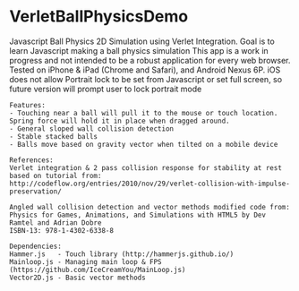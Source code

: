 # VerletBallPhysicsDemo
Javascript Ball Physics 2D Simulation using Verlet Integration. 
Goal is to learn Javascript making a ball physics simulation
	This app is a work in progress and not intended to be a robust application for every web browser.
	Tested on iPhone & iPad (Chrome and Safari), and Android Nexus 6P. 
	iOS does not allow Portrait lock to be set from Javascript or set full screen, so future version will prompt user to lock portrait mode

	Features:
	- Touching near a ball will pull it to the mouse or touch location. Spring force will hold it in place when dragged around.
	- General sloped wall collision detection
	- Stable stacked balls
	- Balls move based on gravity vector when tilted on a mobile device

	References:
	Verlet integration & 2 pass collision response for stability at rest based on tutorial from:
	http://codeflow.org/entries/2010/nov/29/verlet-collision-with-impulse-preservation/

	Angled wall collision detection and vector methods modified code from:
	Physics for Games, Animations, and Simulations with HTML5 by Dev Ramtel and Adrian Dobre
	ISBN-13: 978-1-4302-6338-8

	Dependencies:
	Hammer.js   - Touch library (http://hammerjs.github.io/)
	Mainloop.js - Managing main loop & FPS (https://github.com/IceCreamYou/MainLoop.js)
	Vector2D.js - Basic vector methods 
